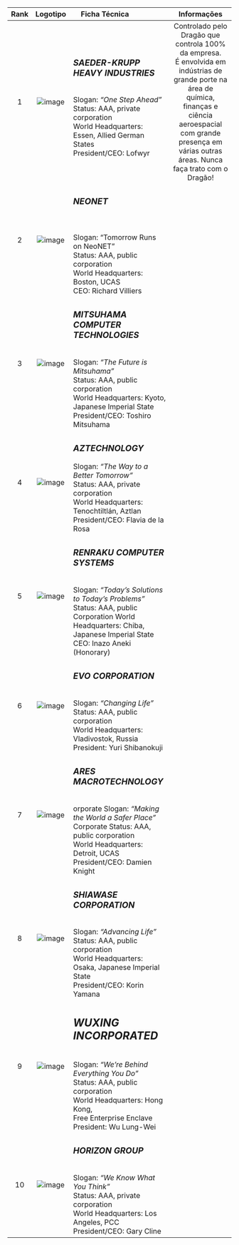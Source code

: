 
|  Rank  | Logotipo  | &nbsp; &nbsp; Ficha Técnica &nbsp; |Informações  |
| :---: | :----: | :------ | :-----: |
| 1 | ![image](https://user-images.githubusercontent.com/21176804/134152937-00bfb6f1-2836-48fe-ae20-716c43c6ca61.png) |<h3> *SAEDER-KRUPP HEAVY INDUSTRIES* </h3> <br/> Slogan: *“One Step Ahead”* Status: AAA, private corporation <br/> World Headquarters: Essen, Allied German States  <br/> President/CEO: Lofwyr | Controlado pelo Dragão que controla 100% da empresa. <br/>É envolvida em indústrias de grande porte na área de química, finanças e ciência aeroespacial com grande presença em várias outras áreas. Nunca faça trato com o Dragão! </div>|
| 2 |![image](https://user-images.githubusercontent.com/21176804/134154016-83cd0c1e-af47-41ca-bb62-41572f50aa11.png) | <h3> *NEONET* </h3><br/> <br/>Slogan: “Tomorrow Runs on NeoNET”  <br/>Status: AAA, public corporation <br/> World Headquarters:  Boston, UCAS <br/>CEO: Richard Villiers |
| 3 | ![image](https://user-images.githubusercontent.com/21176804/134152937-00bfb6f1-2836-48fe-ae20-716c43c6ca61.png) | <h3> *MITSUHAMA COMPUTER TECHNOLOGIES*  </h3> <br/> Slogan:  *“The Future is Mitsuhama”*<br/>Status: AAA, public corporation <br/>World Headquarters: Kyoto, Japanese Imperial State <br/> President/CEO: Toshiro Mitsuhama
| 4 | ![image](https://user-images.githubusercontent.com/21176804/134153377-266af6aa-4584-4e96-99e2-a24d197dedeb.png) | <h3> *AZTECHNOLOGY* </h3>Slogan: *“The Way to a Better Tomorrow”* <br/>Status: AAA, private corporation <br/> World Headquarters: Tenochtiltlán, Aztlan <br/>President/CEO: Flavia de la Rosa
| 5 | ![image](https://user-images.githubusercontent.com/21176804/134153549-f2f104c9-efb9-459b-8686-03a54a84f696.png) | <h3> *RENRAKU COMPUTER SYSTEMS*  </h3><br/> Slogan: *“Today’s Solutions to Today’s Problems”* <br/>Status: AAA, public <br/> Corporation World Headquarters: Chiba, Japanese Imperial State  <br/>CEO: Inazo Aneki (Honorary)
| 6 | ![image](https://user-images.githubusercontent.com/21176804/134153336-f7316c52-cf08-4837-962d-6d544191fab7.png) |<h3>  *EVO CORPORATION* </h3><br/>Slogan: *“Changing Life”* <br/>Status: AAA, public corporation <br/> World Headquarters: Vladivostok, Russia <br/>President: Yuri Shibanokuji |
| 7 | ![image](https://user-images.githubusercontent.com/21176804/134153247-eac0c1de-abb8-4dc6-b01b-d12443dde2b2.png) | <h3> *ARES MACROTECHNOLOGY*</h3><br/>orporate Slogan: *“Making the World a Safer Place”* <br/>Corporate Status: AAA, public corporation <br/>World Headquarters: Detroit, UCAS <br/>President/CEO: Damien Knight |
| 8 | ![image](https://user-images.githubusercontent.com/21176804/134153625-becf6198-050a-4ae5-9f00-6a76ed0b6a24.png) | <h3> *SHIAWASE CORPORATION* </h3><br/>Slogan: *“Advancing Life”* <br/>Status: AAA, public corporation <br/>World Headquarters: Osaka, Japanese Imperial State <br/>President/CEO: Korin Yamana |
| 9 | ![image](https://user-images.githubusercontent.com/21176804/134153663-faf9496a-b8a5-46f7-842f-724e8a84d50d.png) | <h2> *WUXING INCORPORATED* </h2><br/>Slogan: *“We’re Behind Everything You Do”* <br/>Status: AAA, public corporation <br/>World Headquarters: Hong Kong, <br/>Free Enterprise Enclave President: Wu Lung-Wei |
| 10 | ![image](https://user-images.githubusercontent.com/21176804/134153437-0eb6e158-961f-4f6c-909a-26ecd5b79774.png) | <h3> *HORIZON GROUP*</h3><br/>Slogan: *“We Know What You Think”* <br/>Status: AAA, private corporation <br/>World Headquarters: Los Angeles, PCC <br/>President/CEO: Gary Cline |
